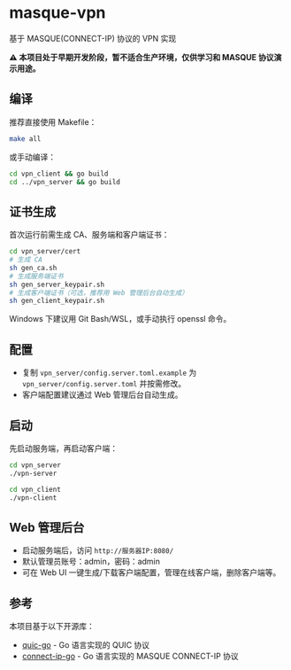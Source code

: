 # masque-vpn

基于 MASQUE(CONNECT-IP) 协议的 VPN 实现

**⚠ 本项目处于早期开发阶段，暂不适合生产环境，仅供学习和 MASQUE 协议演示用途。**

## 编译

推荐直接使用 Makefile：

```bash
make all
```

或手动编译：

```bash
cd vpn_client && go build
cd ../vpn_server && go build
```

## 证书生成

首次运行前需生成 CA、服务端和客户端证书：

```bash
cd vpn_server/cert
# 生成 CA
sh gen_ca.sh
# 生成服务端证书
sh gen_server_keypair.sh
# 生成客户端证书（可选，推荐用 Web 管理后台自动生成）
sh gen_client_keypair.sh
```
Windows 下建议用 Git Bash/WSL，或手动执行 openssl 命令。

## 配置

- 复制 `vpn_server/config.server.toml.example` 为 `vpn_server/config.server.toml` 并按需修改。
- 客户端配置建议通过 Web 管理后台自动生成。

## 启动

先启动服务端，再启动客户端：

```bash
cd vpn_server
./vpn-server
```

```bash
cd vpn_client
./vpn-client
```

## Web 管理后台

- 启动服务端后，访问 `http://服务器IP:8080/`
- 默认管理员账号：admin，密码：admin
- 可在 Web UI 一键生成/下载客户端配置，管理在线客户端，删除客户端等。

## 参考

本项目基于以下开源库：

* [quic-go](https://github.com/quic-go/quic-go) - Go 语言实现的 QUIC 协议
* [connect-ip-go](https://github.com/quic-go/connect-ip-go) - Go 语言实现的 MASQUE CONNECT-IP 协议
